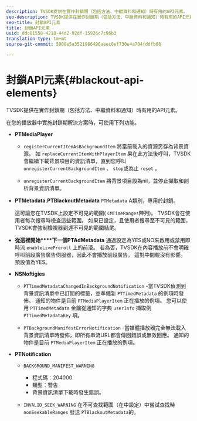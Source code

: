 ```yaml
---
description: TVSDK提供在實作封鎖期（包括方法、中繼資料和通知）時有用的API元素。
seo-description: TVSDK提供在實作封鎖期（包括方法、中繼資料和通知）時有用的API元素。
seo-title: 封鎖API元素
title: 封鎖API元素
uuid: ddc81558-4218-44d2-92df-15926c7c96b3
translation-type: tm+mt
source-git-commit: 5908e5a3521966496aeec0ef730e4a704fddfb68

---
```



# 封鎖API元素{#blackout-api-elements}

TVSDK提供在實作封鎖期（包括方法、中繼資料和通知）時有用的API元素。

在您的播放器中實施封鎖期解決方案時，可使用下列功能。

* **PTMediaPlayer**

   * `registerCurrentItemAsBackgroundItem` 將當前載入的資源另存為背景資源。 如 `replaceCurrentItemWithPlayerItem` 果在此方法後呼叫，TVSDK會繼續下載背景項目的資訊清單，直到您呼叫 `unregisterCurrentBackgroundItem` 、 `stop`或為止 `reset` 。

   * `unregisterCurrentBackgroundItem` 將背景項目設為nil，並停止擷取和剖析背景資訊清單。

* **PTMetadata.PTBlackoutMetadata** `PTMetadata` A類別，專用於封鎖。

   這可讓您在TVSDK上設定不可見的範圍( `CMTimeRanges`陣列)。 TVSDK會在使用者每次搜尋時檢查這些範圍。 如果已設定，且使用者搜尋至不可見的範圍，TVSDK會強制檢視器到達不可見的範圍結尾。

* **從這裡開始****下一個PTAdMetadata** 通過設定為YES或NO來啟用或禁用即時流 `enableLivePreroll` 上的前滾。 若為否，TVSDK在內容播放前不會明確呼叫前段廣告廣告伺服器，因此不會播放前段廣告。 這對中間輥沒有影響。 預設值為YES。

* **NSNoftigies**

   * `PTTimedMetadataChangedInBackgroundNotification` -當TVSDK偵測到背景資訊清單中已訂閱的標籤，並準備新 `PTTimedMetadata` 的例項時發佈。 通知的物件是目前 `PTMediaPlayerItem` 正在播放的例項。 您可以使用 `PTTimedMetadata` 金鑰從通知的字典 `userInfo` 擷取例 `PTTimedMetadataKey` 項。

   * `PTBackgroundManifestErrorNotification` -當媒體播放器完全無法載入背景資訊清單時發佈，即所有串流URL都會傳回錯誤或無效回應。 通知的物件是目前 `PTMediaPlayerItem` 正在播放的例項。

* **PTNotification**

   * `BACKGROUND_MANIFEST_WARNING`

      * 程式碼：204000
      * 類型：警告
      * 背景資訊清單下載時發生錯誤。
   * `INVALID_SEEK_WARNING` 在不可查找範圍（在中設定）中嘗試查找時 `nonSeekableRanges` 發送 `PTBlackoutMetadata`的。


